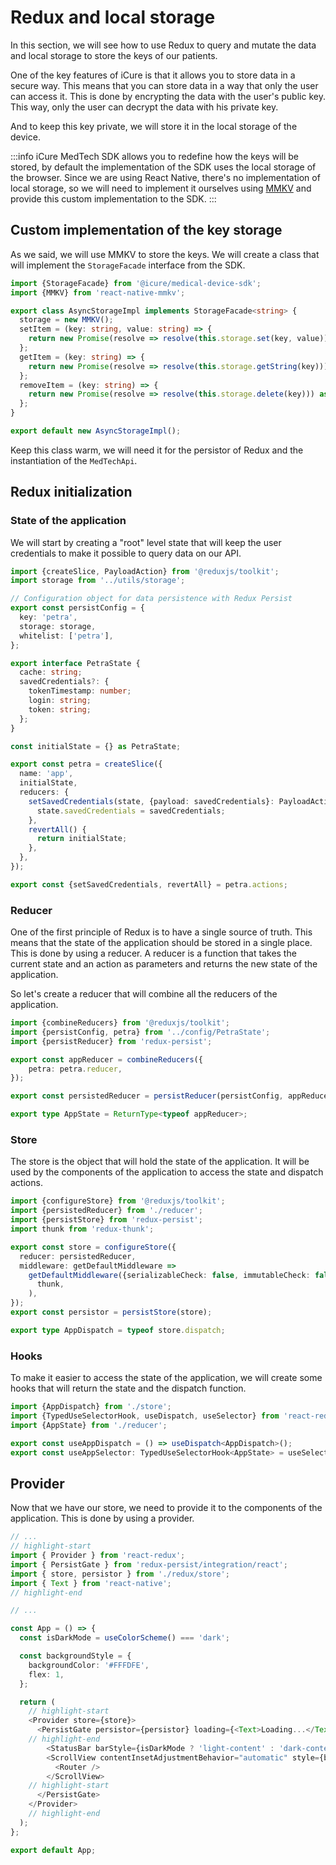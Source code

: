 # Redux and local storage

In this section, we will see how to use Redux to query and mutate the data and local storage to store the keys of our patients.

One of the key features of iCure is that it allows you to store data in a secure way. This means that you can store data in a way that only the user can access it. This is done by encrypting the data with the user's public key. This way, only the user can decrypt the data with his private key.

And to keep this key private, we will store it in the local storage of the device.

:::info
iCure MedTech SDK allows you to redefine how the keys will be stored, by default the implementation of the SDK uses the local storage of the browser. Since we are using React Native, there's no implementation of local storage, so we will need to implement it ourselves using [MMKV](https://github.com/Tencent/MMKV) and provide this custom implementation to the SDK. 
:::

## Custom implementation of the key storage

As we said, we will use MMKV to store the keys. We will create a class that will implement the `StorageFacade` interface from the SDK.
    
```typescript title="/utils/storage.ts"
import {StorageFacade} from '@icure/medical-device-sdk';
import {MMKV} from 'react-native-mmkv';

export class AsyncStorageImpl implements StorageFacade<string> {
  storage = new MMKV();
  setItem = (key: string, value: string) => {
    return new Promise(resolve => resolve(this.storage.set(key, value))) as Promise<void>;
  };
  getItem = (key: string) => {
    return new Promise(resolve => resolve(this.storage.getString(key))) as Promise<string | undefined>;
  };
  removeItem = (key: string) => {
    return new Promise(resolve => resolve(this.storage.delete(key))) as Promise<void>;
  };
}

export default new AsyncStorageImpl();
```

Keep this class warm, we will need it for the persistor of Redux and the instantiation of the `MedTechApi`.

## Redux initialization

### State of the application

We will start by creating a "root" level state that will keep the user credentials to make it possible to query data on our API.

```typescript title="/config/PetraState.ts"
import {createSlice, PayloadAction} from '@reduxjs/toolkit';
import storage from '../utils/storage';

// Configuration object for data persistence with Redux Persist
export const persistConfig = {
  key: 'petra',
  storage: storage,
  whitelist: ['petra'],
};

export interface PetraState {
  cache: string;
  savedCredentials?: {
    tokenTimestamp: number;
    login: string;
    token: string;
  };
}

const initialState = {} as PetraState;

export const petra = createSlice({
  name: 'app',
  initialState,
  reducers: {
    setSavedCredentials(state, {payload: savedCredentials}: PayloadAction<{login: string; token: string; tokenTimestamp: number} | undefined>) {
      state.savedCredentials = savedCredentials;
    },
    revertAll() {
      return initialState;
    },
  },
});

export const {setSavedCredentials, revertAll} = petra.actions;
```

### Reducer

One of the first principle of Redux is to have a single source of truth. This means that the state of the application should be stored in a single place. This is done by using a reducer. A reducer is a function that takes the current state and an action as parameters and returns the new state of the application.

So let's create a reducer that will combine all the reducers of the application.

```typescript title="/redux/reducer.ts"
import {combineReducers} from '@reduxjs/toolkit';
import {persistConfig, petra} from '../config/PetraState';
import {persistReducer} from 'redux-persist';

export const appReducer = combineReducers({
    petra: petra.reducer,
});

export const persistedReducer = persistReducer(persistConfig, appReducer);

export type AppState = ReturnType<typeof appReducer>;
```

### Store

The store is the object that will hold the state of the application. It will be used by the components of the application to access the state and dispatch actions.

```typescript title="/redux/store.ts"
import {configureStore} from '@reduxjs/toolkit';
import {persistedReducer} from './reducer';
import {persistStore} from 'redux-persist';
import thunk from 'redux-thunk';

export const store = configureStore({
  reducer: persistedReducer,
  middleware: getDefaultMiddleware =>
    getDefaultMiddleware({serializableCheck: false, immutableCheck: false}).concat(
      thunk,
    ),
});
export const persistor = persistStore(store);

export type AppDispatch = typeof store.dispatch;
```

### Hooks

To make it easier to access the state of the application, we will create some hooks that will return the state and the dispatch function.

```typescript title="/redux/hooks.ts"
import {AppDispatch} from './store';
import {TypedUseSelectorHook, useDispatch, useSelector} from 'react-redux';
import {AppState} from './reducer';

export const useAppDispatch = () => useDispatch<AppDispatch>();
export const useAppSelector: TypedUseSelectorHook<AppState> = useSelector;
```

## Provider

Now that we have our store, we need to provide it to the components of the application. This is done by using a provider.

```typescript title="/App.tsx"
// ...
// highlight-start
import { Provider } from 'react-redux';
import { PersistGate } from 'redux-persist/integration/react';
import { store, persistor } from './redux/store';
import { Text } from 'react-native';
// highlight-end

// ...

const App = () => {
  const isDarkMode = useColorScheme() === 'dark';

  const backgroundStyle = {
    backgroundColor: '#FFFDFE',
    flex: 1,
  };

  return (
    // highlight-start
    <Provider store={store}>
      <PersistGate persistor={persistor} loading={<Text>Loading...</Text>}>
    // highlight-end
        <StatusBar barStyle={isDarkMode ? 'light-content' : 'dark-content'} backgroundColor={backgroundStyle.backgroundColor} />
        <ScrollView contentInsetAdjustmentBehavior="automatic" style={backgroundStyle}>
          <Router />
        </ScrollView>
    // highlight-start
      </PersistGate>
    </Provider>
    // highlight-end
  );
};

export default App;
```
